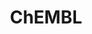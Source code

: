 ---
layout: default
bigquery: https://console.cloud.google.com/bigquery?p=patents-public-data&d=ebi_chembl&page=dataset
citation: '"The ChEMBL database in 2017." Anna Gaulton, Anne Hersey, Michał Nowotka,
  A Patrícia Bento, Jon Chambers, David Mendez, Prudence Mutowo, Francis Atkinson,
  Louisa J Bellis, Elena Cibrián-Uhalte, Mark Davies, Nathan Dedman, Anneli Karlsson,
  María Paula Magariños, John P Overington, George Papadatos, Ines Smit, Andrew R
  Leach Nucleic acids Research (2017) 45 (Database Issue), D945-D954'
contributors: European Bioinformatics Institute
cost: None
description: ChEMBL Data is a manually curated database of small molecules used in
  drug discovery, including information about existing patented drugs.
documentation: 'schema: https://www.ebi.ac.uk/chembl/db_schema


  '
last_edit: Mon, 04 Apr 2022 19:07:30 GMT
location: https://console.cloud.google.com/marketplace/product/google_patents_public_datasets/chembl
maintained_by: EMBL-EBI, an outstation of European Molecular Biology Laboratory
related_publications: '

  ChEMBL: towards direct deposition of bioassay data.


  Mendez D, Gaulton A, Bento AP, Chambers J, De Veij M, Félix E, Magariños MP, Mosquera
  JF, Mutowo P, Nowotka M, Gordillo-Marañón M, Hunter F, Junco L, Mugumbate G, Rodriguez-Lopez
  M, Atkinson F, Bosc N, Radoux CJ, Segura-Cabrera A, Hersey A, Leach AR.


  — Nucleic Acids Res. 2019; 47(D1):D930-D940. doi: 10.1093/nar/gky1075

  '
schema_fields: '[''l4'', ''mutation'', ''polymer_flag'', ''potential_duplicate'',
  ''class_level'', ''full_mwt'', ''num_ro5_violations'', ''entity_id'', ''company'',
  ''doc_type'', ''doc_id'', ''curated_by'', ''mol_hrac_id'', ''withdrawn_reason'',
  ''hba'', ''standard_inchi_key'', ''tid_fixed'', ''standard_units'', ''metref_id'',
  ''prod_pat_id'', ''data_validity_comment'', ''organism'', ''chirality'', ''class_type'',
  ''definition'', ''actsm_id'', ''l8'', ''canonical_smiles'', ''mc_target_accession'',
  ''text_value'', ''value'', ''entity_type'', ''cell_ontology_id'', ''cx_logp'', ''efo_id'',
  ''start_position'', ''stat'', ''level3_description'', ''l7'', ''bao_endpoint'',
  ''mec_id'', ''caloha_id'', ''qudt_units'', ''parameter_value'', ''parameter_type'',
  ''activity_comment'', ''description'', ''binding_site_comment'', ''domain_type'',
  ''level3'', ''ad_type'', ''short_name'', ''curation_comment'', ''activity_count'',
  ''frac_code'', ''upper_value'', ''strength'', ''isoform'', ''withdrawn_flag'', ''first_approval'',
  ''sequence'', ''comp_class_id'', ''doi'', ''smid'', ''max_phase_for_ind'', ''mc_organism'',
  ''cell_id'', ''hrac_class_id'', ''assay_type'', ''synonyms'', ''warnref_id'', ''pathway_key'',
  ''num_alerts'', ''status'', ''max_phase'', ''protein_class_synonym'', ''level1'',
  ''warning_id'', ''pubmed_id'', ''protein_class_id'', ''first_page'', ''uberon_id'',
  ''assay_organism'', ''mesh_id'', ''as_id'', ''pref_name'', ''cell_name'', ''warning_year'',
  ''ingredient'', ''indref_id'', ''type'', ''molfile'', ''black_box_warning'', ''ref_id'',
  ''authors'', ''level5'', ''who_name'', ''assay_tax_id'', ''molregno'', ''component_id'',
  ''drug_record_id'', ''standard_value'', ''tid'', ''priority'', ''source_domain_id'',
  ''ddd_comment'', ''warning_country'', ''bei'', ''standard_type'', ''warning_type'',
  ''assay_tissue'', ''level4'', ''log_id'', ''cell_source_tissue'', ''active_ingredient'',
  ''acd_most_apka'', ''acd_logd'', ''biocomp_id'', ''compound_name'', ''co_stem_id'',
  ''cell_source_tax_id'', ''aromatic_rings'', ''annotation'', ''assay_source'', ''sitecomp_id'',
  ''ass_cls_map_id'', ''bto_id'', ''cidx'', ''cx_logd'', ''standard_relation'', ''stem'',
  ''met_conversion'', ''oc_id'', ''mecref_id'', ''usan_stem_id'', ''chebi_par_id'',
  ''cl_lincs_id'', ''submission_date'', ''species_group_flag'', ''acd_logp'', ''therapeutic_flag'',
  ''level2_description'', ''site_name'', ''hbd'', ''standard_upper_value'', ''ddd_id'',
  ''assay_subcellular_fraction'', ''parent_go_id'', ''src_assay_id'', ''psa'', ''path'',
  ''le'', ''aidx'', ''parent_molregno'', ''target_mapping'', ''action_type'', ''domain_id'',
  ''l3'', ''comments'', ''site_id'', ''route'', ''withdrawn_country'', ''approval_date'',
  ''heavy_atoms'', ''ap_id'', ''result_flag'', ''availability_type'', ''l1'', ''assay_cell_type'',
  ''pathway_id'', ''domain_name'', ''ro3_pass'', ''issue'', ''innovator_company'',
  ''warning_description'', ''active_molregno'', ''atc_code'', ''set_name'', ''updated_by'',
  ''creation_date'', ''tax_id'', ''patent_use_code'', ''relationship_desc'', ''relationship'',
  ''component_type'', ''who_extra'', ''src_short_name'', ''idx'', ''last_page'', ''activity_id'',
  ''assay_test_type'', ''res_stem_id'', ''target_type'', ''dosage_form'', ''publication_number'',
  ''product_id'', ''volume'', ''end_position'', ''prodrug'', ''tbl'', ''ddd_value'',
  ''name'', ''mesh_heading'', ''structure_type'', ''ref_type'', ''patent_id'', ''parent_type'',
  ''selectivity_comment'', ''mol_irac_id'', ''oral'', ''mw_monoisotopic'', ''ddd_admr'',
  ''smarts'', ''src_description'', ''compd_id'', ''delist_flag'', ''formulation_id'',
  ''year'', ''assay_strain'', ''confidence'', ''units'', ''assay_class_id'', ''previous_company'',
  ''first_in_class'', ''journal'', ''metabolite_record_id'', ''prediction_method'',
  ''pchembl_value'', ''source'', ''parenteral'', ''inorganic_flag'', ''bao_format'',
  ''uo_units'', ''record_id'', ''last_active'', ''withdrawn_year'', ''orig_description'',
  ''mol_atc_id'', ''num_lipinski_ro5_violations'', ''tissue_id'', ''major_class'',
  ''l5'', ''hba_lipinski'', ''mc_target_type'', ''topical'', ''sequence_md5sum'',
  ''mechanism_of_action'', ''drug_substance_flag'', ''cx_most_apka'', ''rgid'', ''standard_flag'',
  ''country'', ''qed_weighted'', ''usan_year'', ''acd_most_bpka'', ''component_synonym'',
  ''title'', ''efo_term'', ''targcomp_id'', ''usan_stem_definition'', ''hbd_lipinski'',
  ''parent_id'', ''published_relation'', ''protein_class_desc'', ''normal_range_max'',
  ''trade_name'', ''mc_target_name'', ''clo_id'', ''confidence_score'', ''compsyn_id'',
  ''accession'', ''full_molformula'', ''sei'', ''patent_expire_date'', ''standard_inchi'',
  ''downgraded'', ''dosed_ingredient'', ''published_type'', ''syn_type'', ''ref_url'',
  ''variant_id'', ''relation'', ''irac_class_id'', ''level1_description'', ''l6'',
  ''research_stem'', ''cellosaurus_id'', ''stem_class'', ''mw_freebase'', ''subgroup'',
  ''l2'', ''predbind_id'', ''molecular_species'', ''mc_tax_id'', ''level2'', ''relationship_type'',
  ''ridx'', ''frac_class_id'', ''db_source'', ''rtb'', ''disease_efficacy'', ''src_compound_id'',
  ''met_id'', ''bao_id'', ''cpd_str_alert_id'', ''abstract'', ''toid'', ''alert_name'',
  ''ddd_units'', ''cx_most_bpka'', ''targrel_id'', ''src_id'', ''irac_code'', ''alert_id'',
  ''go_id'', ''mechanism_comment'', ''indication_class'', ''db_version'', ''related_tid'',
  ''homologue'', ''target_desc'', ''assay_param_id'', ''met_comment'', ''assay_category'',
  ''helm_notation'', ''protclasssyn_id'', ''assay_desc'', ''standard_text_value'',
  ''published_units'', ''compound_key'', ''withdrawn_class'', ''applicant_full_name'',
  ''cell_description'', ''alogp'', ''usan_substem'', ''usan_stem'', ''std_act_id'',
  ''lle'', ''assay_id'', ''chembl_id'', ''patent_no'', ''cell_source_organism'', ''substrate_record_id'',
  ''natural_product'', ''comp_go_id'', ''molsyn_id'', ''enzyme_name'', ''aspect'',
  ''nda_type'', ''drugind_id'', ''job_id'', ''alert_set_id'', ''normal_range_min'',
  ''drug_product_flag'', ''molecule_type'', ''domain_description'', ''site_residues'',
  ''direct_interaction'', ''warning_class'', ''mol_frac_id'', ''hrac_code'', ''updated_on'',
  ''level4_description'', ''published_value'', ''version'', ''enzyme_tid'', ''label'',
  ''molecular_mechanism'']'
shortname: chembl
tags:
- biotechnology
- health
- chemical
- bioinformatics
- medical
terms_of_use: CC BY-SA 3.0
title: ChEMBL
uuid: e232a192-965c-4ec9-904c-155b6dfe56c5
---